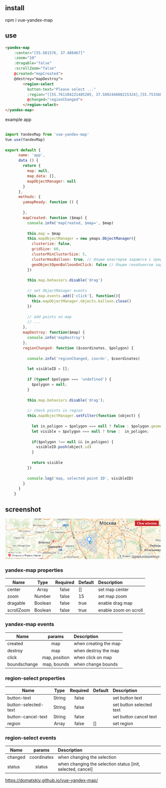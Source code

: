 ## install

npm i vue-yandex-map

## use

```html
<yandex-map 
    :center="[55.681576, 37.488467]"
    :zoom="10"
    :dragable="false"
    :scrollZoom="false"
    @created="mapCreated">
    @destroy="mapDestroy">
        <region-select 
          button-text="Please select ..."
          :region="[[55.761104221485205, 37.589244608215324],[55.753360214866454, 37.519893411926276], [55.74329069752624, 37.57207847052001]]"
          @changed="regionChanged">
        </region-select>
</yandex-map>
```

example app

```js

import YandexMap from 'vue-yandex-map'
Vue.use(YandexMap)

export default {
      name: 'app',
      data () {
        return {
          map: null,
          map_data: [],
          mapObjectManager: null            
        }
      },
      methods: {
        yamapReady: function () {
          
        },
        mapCreated: function ($map) {
          console.info('mapCreated, $map=', $map)
          
          this.map = $map
          this.mapObjectManager = new ymaps.ObjectManager({
            clusterize: false,
            gridSize: 60,
            clusterMinClusterSize: 5,
            clusterHasBalloon: true, // Опции кластеров задаются с префиксом cluster.
            geoObjectOpenBalloonOnClick: false // Опции геообъектов задаются с префиксом geoObject
          })
          
          this.map.behaviors.disable('drag')

          // set ObjectManager events
          this.map.events.add(['click'], function(){
            this.mapObjectManager.objects.balloon.close()
          })

          // add points on map
          // ...
        },
        mapDestroy: function($map) {
          console.info('mapDestroy')
        },
        regionChanged: function ($coordinates, $polygon) {
          
          console.info('regionChanged, coord=', $coordinates)
          
          let visibleID = [];
          
          if (typeof $polygon === 'undefined') {
            $polygon = null;
          }
          
          this.map.behaviors.disable('drag');
          
          // check points in region
          this.mapObjectManager.setFilter(function (object) {
          
            let in_poligon = $polygon === null ? false : $polygon.geometry.contains(object.geometry.coordinates);
            let visible = $polygon === null ? true :  in_poligon;
          
            if($polygon !== null && in_poligon) {
              visibleID.push(object.id)
            }
          
            return visible
          })
          
          console.log('map, selected point ID', visibleID)
        }
      }
    }
```

## screenshot
![map with selected region](demo/screenshot/map_region_selected.png)


### yandex-map properties

| Name   | Type  | Required | Default | Description |
| ------ |:-----:| :---------:| --------|:---------|
| center | Array | false     | []       | set map center |
| zoom | Number | false     | 15       | set map zoom |
| dragable | Boolean | false | true    | enable drag map |
| scrollZoom | Boolean | false | true    | enable zoom on scroll |

### yandex-map events
| Name   | params | Description |
| ------ |:-----:|:---------|
| created | map  |  when creating the map |
| destroy | map  |  when destroy the map |
| click | map, position  |  when click on map |
| boundschange | map, bounds  |  when change bounds |

### region-select properties
| Name   | Type  | Required | Default | Description |
| ------ |:-----:| :---------:| --------|:---------|
| button-text | String | false  |        | set button text |
| button-selected-text | String | false  |        | set button selected text |
| button-cancel-text | String | false  |        | set button cancel text |
| region | Array | false  | []      | set region |

### region-select events
| Name   | params | Description |
| ------ |:-----:|:---------|
| changed | coordinates |  when changing the selection |
| status | status |  when changing the selection status [init, selected, cancel]|

https://domatskiy.github.io/vue-yandex-map/